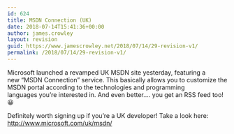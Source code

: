 ```yaml
---
id: 624
title: MSDN Connection (UK)
date: 2018-07-14T15:41:36+00:00
author: james.crowley
layout: revision
guid: https://www.jamescrowley.net/2018/07/14/29-revision-v1/
permalink: /2018/07/14/29-revision-v1/
---
```

Microsoft launched a revamped UK MSDN site yesterday, featuring a new&nbsp;&#8220;MSDN Connection&#8221; service. This basically allows you to customize the MSDN portal according to the technologies and programming languages&nbsp;you&#8217;re interested in. And even better&#8230;. you get an RSS feed too! 😀

Definitely worth signing up if you&#8217;re a UK developer! Take a look here: <http://www.microsoft.com/uk/msdn/>&nbsp;